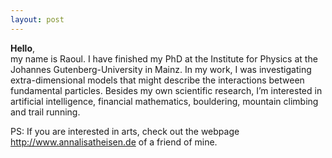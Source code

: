 ```yaml
---
layout: post
---
```


<strong>Hello</strong>,<br>
my name is Raoul. I have finished my PhD at the Institute for Physics at the Johannes Gutenberg-University in Mainz. In my work, I was investigating extra-dimensional models that might describe the interactions between fundamental particles. Besides my own scientific research, I’m interested in artificial intelligence, financial mathematics, bouldering, mountain climbing and trail running.

PS: If you are interested in arts, check out the webpage <http://www.annalisatheisen.de> of a friend of mine. 
